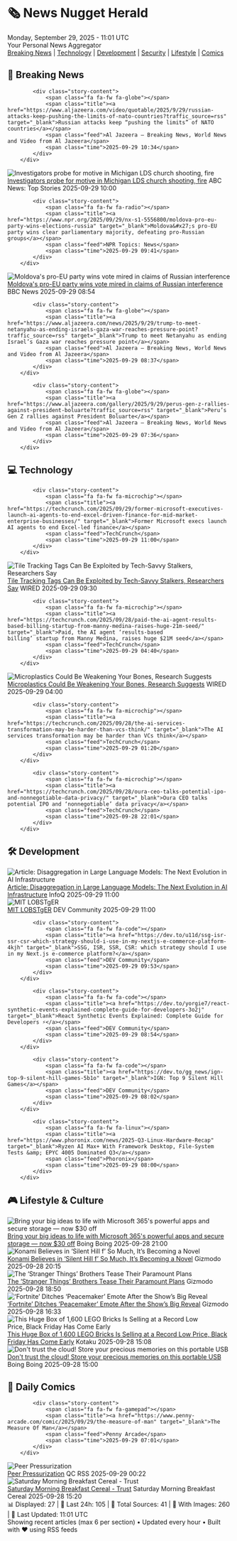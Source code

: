 <!-- Processing 54 RSS feeds at 2025-09-29 11:01:35 UTC -->
<!-- Processing: Saturday Morning Breakfast Cereal -->
<!-- Processing: Penny Arcade -->
<!-- Processing: Poorly Drawn Lines -->
<!-- Processing: Garfield -->
<!-- Processing: Dilbert -->
<!-- Processing: Questionable Content -->
<!-- Processing: Dinosaur Comics -->
<!-- Processing: CNN Top Stories -->
<!-- Processing: CNN Breaking News -->
<!-- Processing: BBC World News -->
<!-- Processing: Al Jazeera Breaking News -->
<!-- Processing: NPR News -->
<!-- Processing: CBC News -->
<!-- Error processing https://rss.cbc.ca/lineup/topstories.xml: The read operation timed out -->
<!-- Processing: Reuters World News -->
<!-- Processing: Associated Press Breaking -->
<!-- Processing: ABC News Breaking -->
<!-- Processing: TechCrunch -->
<!-- Processing: The Verge -->
<!-- Processing: Slashdot -->
<!-- Processing: Dev.to -->
<!-- Processing: Phoronix Linux News -->
<!-- Processing: DistroWatch -->
<!-- Processing: GitLab Blog -->
<!-- Processing: InfoQ -->
<!-- Processing: Martin Fowler -->
<!-- Processing: Coding Horror -->
<!-- Processing: Lifehacker -->
<!-- Processing: Gizmodo -->
<!-- Processing: Krebs on Security -->
<!-- Generated 6 new posts out of 29 feeds processed -->
<div class="newspaper-header">
    <h1 class="newspaper-title">🗞️ News Nugget Herald</h1>
    <div class="newspaper-date">Monday, September 29, 2025 - 11:01 UTC</div>
    <div class="newspaper-subtitle">Your Personal News Aggregator</div>
</div>

<div class="newspaper-nav">
    <a href="#breaking">Breaking News</a> |
    <a href="#tech">Technology</a> |
    <a href="#dev">Development</a> |
    <a href="#security">Security</a> |
    <a href="#lifestyle">Lifestyle</a> |
    <a href="#webcomics">Comics</a>
</div>

<div class="news-section breaking-news" id="breaking">
<h2 class="section-header">🚨 Breaking News</h2>
<div class="stories-container">
<div class="story">
            
            <div class="story-content">
                <span class="fa fa-fw fa-globe"></span>
                <span class="title"><a href="https://www.aljazeera.com/video/quotable/2025/9/29/russian-attacks-keep-pushing-the-limits-of-nato-countries?traffic_source=rss" target="_blank">Russian attacks keep “pushing the limits” of NATO countries</a></span>
                <span class="feed">Al Jazeera – Breaking News, World News and Video from Al Jazeera</span>
                <span class="time">2025-09-29 10:34</span>
            </div>
        </div>
<div class="story">
            <img src="https://s.abcnews.com/images/US/Michigan-church-shooting-gty-bh-250928_1759088631092_hpMain_4x3t_384.jpg" alt="Investigators probe for motive in Michigan LDS church shooting, fire" class="story-image" loading="lazy" onerror="this.style.display='none'">
            <div class="story-content">
                <span class="fa fa-fw fa-tv"></span>
                <span class="title"><a href="https://abcnews.go.com/US/investigators-probe-motive-michigan-church-shooting-fire/story?id=126030281" target="_blank">Investigators probe for motive in Michigan LDS church shooting, fire</a></span>
                <span class="feed">ABC News: Top Stories</span>
                <span class="time">2025-09-29 10:00</span>
            </div>
        </div>
<div class="story">
            
            <div class="story-content">
                <span class="fa fa-fw fa-radio"></span>
                <span class="title"><a href="https://www.npr.org/2025/09/29/nx-s1-5556800/moldova-pro-eu-party-wins-elections-russia" target="_blank">Moldova&#x27;s pro-EU party wins clear parliamentary majority, defeating pro-Russian groups</a></span>
                <span class="feed">NPR Topics: News</span>
                <span class="time">2025-09-29 09:41</span>
            </div>
        </div>
<div class="story">
            <img src="https://ichef.bbci.co.uk/ace/standard/240/cpsprodpb/2fc3/live/79042050-9c47-11f0-82b3-31d97f4e1ffa.jpg" alt="Moldova&#x27;s pro-EU party wins vote mired in claims of Russian interference" class="story-image" loading="lazy" onerror="this.style.display='none'">
            <div class="story-content">
                <span class="fa fa-fw fa-earth-americas"></span>
                <span class="title"><a href="https://www.bbc.com/news/articles/cx2rdlj8ejgo?at_medium=RSS&at_campaign=rss" target="_blank">Moldova&#x27;s pro-EU party wins vote mired in claims of Russian interference</a></span>
                <span class="feed">BBC News</span>
                <span class="time">2025-09-29 08:54</span>
            </div>
        </div>
<div class="story">
            
            <div class="story-content">
                <span class="fa fa-fw fa-globe"></span>
                <span class="title"><a href="https://www.aljazeera.com/news/2025/9/29/trump-to-meet-netanyahu-as-ending-israels-gaza-war-reaches-pressure-point?traffic_source=rss" target="_blank">Trump to meet Netanyahu as ending Israel’s Gaza war reaches pressure point</a></span>
                <span class="feed">Al Jazeera – Breaking News, World News and Video from Al Jazeera</span>
                <span class="time">2025-09-29 08:37</span>
            </div>
        </div>
<div class="story">
            
            <div class="story-content">
                <span class="fa fa-fw fa-globe"></span>
                <span class="title"><a href="https://www.aljazeera.com/gallery/2025/9/29/perus-gen-z-rallies-against-president-boluarte?traffic_source=rss" target="_blank">Peru’s Gen Z rallies against President Boluarte</a></span>
                <span class="feed">Al Jazeera – Breaking News, World News and Video from Al Jazeera</span>
                <span class="time">2025-09-29 07:36</span>
            </div>
        </div>
</div>
</div>
<div class="news-section tech-news" id="tech">
<h2 class="section-header">💻 Technology</h2>
<div class="stories-container">
<div class="story">
            
            <div class="story-content">
                <span class="fa fa-fw fa-microchip"></span>
                <span class="title"><a href="https://techcrunch.com/2025/09/29/former-microsoft-executives-launch-ai-agents-to-end-excel-driven-finance-for-mid-market-enterprise-businesses/" target="_blank">Former Microsoft execs launch AI agents to end Excel-led finance</a></span>
                <span class="feed">TechCrunch</span>
                <span class="time">2025-09-29 11:00</span>
            </div>
        </div>
<div class="story">
            <img src="https://media.wired.com/photos/68d6d0a8376170d0ad19620f/master/pass/Tile_May2024.0787-gear.jpg" alt="Tile Tracking Tags Can Be Exploited by Tech-Savvy Stalkers, Researchers Say" class="story-image" loading="lazy" onerror="this.style.display='none'">
            <div class="story-content">
                <span class="fa fa-fw fa-bolt"></span>
                <span class="title"><a href="https://www.wired.com/story/tile-tracking-tags-can-be-exploited-by-tech-savvy-stalkers-researchers-say/" target="_blank">Tile Tracking Tags Can Be Exploited by Tech-Savvy Stalkers, Researchers Say</a></span>
                <span class="feed">WIRED</span>
                <span class="time">2025-09-29 09:30</span>
            </div>
        </div>
<div class="story">
            
            <div class="story-content">
                <span class="fa fa-fw fa-microchip"></span>
                <span class="title"><a href="https://techcrunch.com/2025/09/28/paid-the-ai-agent-results-based-billing-startup-from-manny-medina-raises-huge-21m-seed/" target="_blank">Paid, the AI agent ‘results-based billing’ startup from Manny Medina, raises huge $21M seed</a></span>
                <span class="feed">TechCrunch</span>
                <span class="time">2025-09-29 04:40</span>
            </div>
        </div>
<div class="story">
            <img src="https://media.wired.com/photos/68d2a239bcb92585aca0810e/master/pass/micropl%C3%A1sticos%20huesos%20fracturas%20665240441.jpg" alt="Microplastics Could Be Weakening Your Bones, Research Suggests" class="story-image" loading="lazy" onerror="this.style.display='none'">
            <div class="story-content">
                <span class="fa fa-fw fa-bolt"></span>
                <span class="title"><a href="https://www.wired.com/story/microplastics-could-be-weakening-your-bones-research-suggests-osteoporosis/" target="_blank">Microplastics Could Be Weakening Your Bones, Research Suggests</a></span>
                <span class="feed">WIRED</span>
                <span class="time">2025-09-29 04:00</span>
            </div>
        </div>
<div class="story">
            
            <div class="story-content">
                <span class="fa fa-fw fa-microchip"></span>
                <span class="title"><a href="https://techcrunch.com/2025/09/28/the-ai-services-transformation-may-be-harder-than-vcs-think/" target="_blank">The AI services transformation may be harder than VCs think</a></span>
                <span class="feed">TechCrunch</span>
                <span class="time">2025-09-29 01:20</span>
            </div>
        </div>
<div class="story">
            
            <div class="story-content">
                <span class="fa fa-fw fa-microchip"></span>
                <span class="title"><a href="https://techcrunch.com/2025/09/28/oura-ceo-talks-potential-ipo-and-nonnegotiable-data-privacy/" target="_blank">Oura CEO talks potential IPO and ‘nonnegotiable’ data privacy</a></span>
                <span class="feed">TechCrunch</span>
                <span class="time">2025-09-28 22:01</span>
            </div>
        </div>
</div>
</div>
<div class="news-section dev-news" id="dev">
<h2 class="section-header">🛠️ Development</h2>
<div class="stories-container">
<div class="story">
            <img src="https://res.infoq.com/articles/llms-evolution-ai-infrastructure/en/headerimage/llms-evolution-ai-infrastructure-header-1758096401785.jpg" alt="Article: Disaggregation in Large Language Models: The Next Evolution in AI Infrastructure" class="story-image" loading="lazy" onerror="this.style.display='none'">
            <div class="story-content">
                <span class="fa fa-fw fa-info-circle"></span>
                <span class="title"><a href="https://www.infoq.com/articles/llms-evolution-ai-infrastructure/?utm_campaign=infoq_content&utm_source=infoq&utm_medium=feed&utm_term=global" target="_blank">Article: Disaggregation in Large Language Models: The Next Evolution in AI Infrastructure</a></span>
                <span class="feed">InfoQ</span>
                <span class="time">2025-09-29 11:00</span>
            </div>
        </div>
<div class="story">
            <img src="https://media2.dev.to/dynamic/image/width=800%2Cheight=%2Cfit=scale-down%2Cgravity=auto%2Cformat=auto/https%3A%2F%2Fsubstackcdn.com%2Fimage%2Ffetch%2F%24s_%215OcN%21%2Cw_1456%2Cc_limit%2Cf_auto%2Cq_auto%3Agood%2Cfl_progressive%3Asteep%2Fhttps%253A%252F%252Fsubstack-post-media.s3.amazonaws.com%252Fpublic%252Fimages%252F127ea4d8-e096-4f97-88be-4668d03b8fc8_100x100.png" alt="MIT LOBSTgER" class="story-image" loading="lazy" onerror="this.style.display='none'">
            <div class="story-content">
                <span class="fa fa-fw fa-code"></span>
                <span class="title"><a href="https://dev.to/rawveg/mit-lobstger-2015" target="_blank">MIT LOBSTgER</a></span>
                <span class="feed">DEV Community</span>
                <span class="time">2025-09-29 11:00</span>
            </div>
        </div>
<div class="story">
            
            <div class="story-content">
                <span class="fa fa-fw fa-code"></span>
                <span class="title"><a href="https://dev.to/u11d/ssg-isr-ssr-csr-which-strategy-should-i-use-in-my-nextjs-e-commerce-platform-4kjh" target="_blank">SSG, ISR, SSR, CSR: which strategy should I use in my Next.js e-commerce platform?</a></span>
                <span class="feed">DEV Community</span>
                <span class="time">2025-09-29 09:53</span>
            </div>
        </div>
<div class="story">
            
            <div class="story-content">
                <span class="fa fa-fw fa-code"></span>
                <span class="title"><a href="https://dev.to/yorgie7/react-synthetic-events-explained-complete-guide-for-developers-3o2j" target="_blank">React Synthetic Events Explained: Complete Guide for Developers ⚡</a></span>
                <span class="feed">DEV Community</span>
                <span class="time">2025-09-29 08:54</span>
            </div>
        </div>
<div class="story">
            
            <div class="story-content">
                <span class="fa fa-fw fa-code"></span>
                <span class="title"><a href="https://dev.to/gg_news/ign-top-9-silent-hill-games-5b1o" target="_blank">IGN: Top 9 Silent Hill Games</a></span>
                <span class="feed">DEV Community</span>
                <span class="time">2025-09-29 08:02</span>
            </div>
        </div>
<div class="story">
            
            <div class="story-content">
                <span class="fa fa-fw fa-linux"></span>
                <span class="title"><a href="https://www.phoronix.com/news/2025-Q3-Linux-Hardware-Recap" target="_blank">Ryzen AI Max+ With Framework Desktop, File-System Tests &amp; EPYC 4005 Dominated Q3</a></span>
                <span class="feed">Phoronix</span>
                <span class="time">2025-09-29 08:00</span>
            </div>
        </div>
</div>
</div>
<div class="news-section lifestyle-news" id="lifestyle">
<h2 class="section-header">🎮 Lifestyle & Culture</h2>
<div class="stories-container">
<div class="story">
            <img src="https://i0.wp.com/boingboing.net/wp-content/uploads/2025/09/Microsoft-365.jpg?fit=1200%2C800&amp;quality=60&amp;ssl=1" alt="Bring your big ideas to life with Microsoft 365&#x27;s powerful apps and secure storage — now $30 off" class="story-image" loading="lazy" onerror="this.style.display='none'">
            <div class="story-content">
                <span class="fa fa-fw fa-arrow-right"></span>
                <span class="title"><a href="https://boingboing.net/2025/09/28/bring-your-big-ideas-to-life-with-microsoft-365s-powerful-apps-and-secure-storage-now-30-off.html" target="_blank">Bring your big ideas to life with Microsoft 365&#x27;s powerful apps and secure storage — now $30 off</a></span>
                <span class="feed">Boing Boing</span>
                <span class="time">2025-09-28 21:00</span>
            </div>
        </div>
<div class="story">
            <img src="https://gizmodo.com/app/uploads/2025/09/silent-hill-f-hed-1280x853.jpg" alt="Konami Believes in ‘Silent Hill f’ So Much, It’s Becoming a Novel" class="story-image" loading="lazy" onerror="this.style.display='none'">
            <div class="story-content">
                <span class="fa fa-fw fa-computer"></span>
                <span class="title"><a href="https://gizmodo.com/konami-believes-in-silent-hill-f-so-much-its-becoming-a-novel-2000664819" target="_blank">Konami Believes in ‘Silent Hill f’ So Much, It’s Becoming a Novel</a></span>
                <span class="feed">Gizmodo</span>
                <span class="time">2025-09-28 20:15</span>
            </div>
        </div>
<div class="story">
            <img src="https://gizmodo.com/app/uploads/2025/09/stranger-things-duffers-1280x853.jpg" alt="The ‘Stranger Things’ Brothers Tease Their Paramount Plans" class="story-image" loading="lazy" onerror="this.style.display='none'">
            <div class="story-content">
                <span class="fa fa-fw fa-computer"></span>
                <span class="title"><a href="https://gizmodo.com/the-stranger-things-brothers-tease-their-paramount-plans-2000664734" target="_blank">The ‘Stranger Things’ Brothers Tease Their Paramount Plans</a></span>
                <span class="feed">Gizmodo</span>
                <span class="time">2025-09-28 18:50</span>
            </div>
        </div>
<div class="story">
            <img src="https://gizmodo.com/app/uploads/2025/09/Peacemaker-John-Cena-DC-Studios-1280x853.jpg" alt="‘Fortnite’ Ditches ‘Peacemaker’ Emote After the Show’s Big Reveal" class="story-image" loading="lazy" onerror="this.style.display='none'">
            <div class="story-content">
                <span class="fa fa-fw fa-computer"></span>
                <span class="title"><a href="https://gizmodo.com/fornite-ditches-peacemaker-emote-after-the-shows-big-reveal-2000664740" target="_blank">‘Fortnite’ Ditches ‘Peacemaker’ Emote After the Show’s Big Reveal</a></span>
                <span class="feed">Gizmodo</span>
                <span class="time">2025-09-28 16:33</span>
            </div>
        </div>
<div class="story">
            <img src="https://kotaku.com/app/uploads/2025/09/lego-box-two-pack.jpg" alt="This Huge Box of 1,600 LEGO Bricks Is Selling at a Record Low Price, Black Friday Has Come Early" class="story-image" loading="lazy" onerror="this.style.display='none'">
            <div class="story-content">
                <span class="fa fa-fw fa-gamepad"></span>
                <span class="title"><a href="https://kotaku.com/this-huge-box-of-1600-lego-bricks-is-selling-at-a-record-low-price-black-friday-has-come-early-2000629661" target="_blank">This Huge Box of 1,600 LEGO Bricks Is Selling at a Record Low Price, Black Friday Has Come Early</a></span>
                <span class="feed">Kotaku</span>
                <span class="time">2025-09-28 15:08</span>
            </div>
        </div>
<div class="story">
            <img src="https://i0.wp.com/boingboing.net/wp-content/uploads/2025/09/Western-Digital-Elements-Portable-USB-3.0-External-Hard-Drive.jpg?fit=2250%2C1500&amp;quality=60&amp;ssl=1" alt="Don&#x27;t trust the cloud! Store your precious memories on this portable USB" class="story-image" loading="lazy" onerror="this.style.display='none'">
            <div class="story-content">
                <span class="fa fa-fw fa-arrow-right"></span>
                <span class="title"><a href="https://boingboing.net/2025/09/28/dont-trust-the-cloud-store-your-precious-memories-on-this-portable-usb.html" target="_blank">Don&#x27;t trust the cloud! Store your precious memories on this portable USB</a></span>
                <span class="feed">Boing Boing</span>
                <span class="time">2025-09-28 15:00</span>
            </div>
        </div>
</div>
</div>
<div class="news-section webcomics-section" id="webcomics">
<h2 class="section-header">🎨 Daily Comics</h2>
<div class="stories-container">
<div class="story">
            
            <div class="story-content">
                <span class="fa fa-fw fa-gamepad"></span>
                <span class="title"><a href="https://www.penny-arcade.com/comic/2025/09/29/the-measure-of-man" target="_blank">The Measure Of Man</a></span>
                <span class="feed">Penny Arcade</span>
                <span class="time">2025-09-29 07:01</span>
            </div>
        </div>
<div class="story">
            <img src="http://www.questionablecontent.net/comics/5667.png" alt="Peer Pressurization" class="story-image" loading="lazy" onerror="this.style.display='none'">
            <div class="story-content">
                <span class="fa fa-fw fa-music"></span>
                <span class="title"><a href="http://questionablecontent.net/view.php?comic=5667" target="_blank">Peer Pressurization</a></span>
                <span class="feed">QC RSS</span>
                <span class="time">2025-09-29 00:22</span>
            </div>
        </div>
<div class="story">
            <img src="https://www.smbc-comics.com/comics/1758680304-20250928.png" alt="Saturday Morning Breakfast Cereal - Trust" class="story-image" loading="lazy" onerror="this.style.display='none'">
            <div class="story-content">
                <span class="fa fa-fw fa-smile"></span>
                <span class="title"><a href="https://www.smbc-comics.com/comic/trust-3" target="_blank">Saturday Morning Breakfast Cereal - Trust</a></span>
                <span class="feed">Saturday Morning Breakfast Cereal</span>
                <span class="time">2025-09-28 15:20</span>
            </div>
        </div>
</div>
</div>

<div class="newspaper-footer">
    <div class="stats">
        📊 Displayed: 27 | 📅 Last 24h: 105 | 📡 Total Sources: 41 | 📸 With Images: 260 |
        🔄 Last Updated: 11:01 UTC
    </div>
    <div class="footer-note">
        Showing recent articles (max 6 per section) • Updated every hour • Built with ❤️ using RSS feeds
    </div>
</div>
